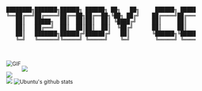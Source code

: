 <pre>
████████╗███████╗██████╗ ██████╗ ██╗   ██╗     ██████╗ ██████╗ ██████╗ ███████╗██╗  ██╗
╚══██╔══╝██╔════╝██╔══██╗██╔══██╗╚██╗ ██╔╝    ██╔════╝██╔═══██╗██╔══██╗██╔════╝╚██╗██╔╝
   ██║   █████╗  ██║  ██║██║  ██║ ╚████╔╝     ██║     ██║   ██║██║  ██║█████╗   ╚███╔╝ 
   ██║   ██╔══╝  ██║  ██║██║  ██║  ╚██╔╝      ██║     ██║   ██║██║  ██║██╔══╝   ██╔██╗ 
   ██║   ███████╗██████╔╝██████╔╝   ██║       ╚██████╗╚██████╔╝██████╔╝███████╗██╔╝ ██╗
   ╚═╝   ╚══════╝╚═════╝ ╚═════╝    ╚═╝        ╚═════╝ ╚═════╝ ╚═════╝ ╚══════╝╚═╝  ╚═╝
</pre>

<br/>


<!--- <a href="https://twitter.com/sakigo_09">
<img align="left" alt="Saket Prag | Twitter" width="22px" src="https://cdn.jsdelivr.net/npm/simple-icons@v3/icons/twitter.svg" />
</a>
<a href="https://www.linkedin.com/in/saket-prag-31b972157/">
<img align="left" alt="Saket Prag" width="22px" src="https://cdn.jsdelivr.net/npm/simple-icons@v3/icons/linkedin.svg" />
</a>
<a href="https://medium.com/@saketprag322">
<img align="left" alt="Saket Prag" width="22px" src="https://cdn.jsdelivr.net/npm/simple-icons@v3/icons/medium.svg" />
</a>
<a href="https://www.instagram.com/sakigo_09/">
<img align="left" alt="Saket Prag" width="22px" src="https://cdn.jsdelivr.net/npm/simple-icons@v3/icons/instagram.svg" />
</a>
<a href="https://www.youtube.com/watch?v=eXlaZbQ0TiY&t=3s">
<img align="left" alt="Saket Prag | Twitter" width="22px" src="https://cdn.jsdelivr.net/npm/simple-icons@v3/icons/youtube.svg" />
</a>
<br />
-->

<br />

<!-- Hi,I'm Saket Prag🙌, a Web Developer, Chatbot Developer and Cloud Enthusiast. Apart from that I love getting involved in Competitive Programming and Problem Solving.❤✌ -->


<img align="left" alt="GIF" src="https://media.giphy.com/media/USV0ym3bVWQJJmNu3N/giphy.gif" />

<!-- 
**Talking about Personal Stuffs:**

- 🔭 I’m currently Intern at CodeCrunch.
- 🌱 I’m currently learning Angular.
- 👯 Part of Developer Community.
- 💬 Ask me about anything , Would love to answer them.✌
- 📫 How to reach me: Any of the Social-Media Platform 
- ⚡ Check out my recent [Blogs](https://medium.com/@saketprag322)
- 📝[Portfolio](https://sakigo9.github.io/MyPortfolio/)
- ✨ I can draw too.[ArtGallery](https://www.instagram.com/finding_my.way/) -->



<!-- **Community**
- Google Developer Group Bengaluru
- HackClub NMIT
- Tensorflow Community Bengaluru
- Girlscript Foundation
- Coding Ninja -->

<!-- 
**Languages and Tools:**

<code><img height="20" src="https://raw.githubusercontent.com/github/explore/80688e429a7d4ef2fca1e82350fe8e3517d3494d/topics/python/python.png"></code>
<code><img height="20" src="https://raw.githubusercontent.com/github/explore/80688e429a7d4ef2fca1e82350fe8e3517d3494d/topics/cpp/cpp.png"></code>
<code><img height="20" src="https://raw.githubusercontent.com/github/explore/80688e429a7d4ef2fca1e82350fe8e3517d3494d/topics/html5/html5.png"></code>
<code><img height="20" src="https://raw.githubusercontent.com/github/explore/80688e429a7d4ef2fca1e82350fe8e3517d3494d/topics/git/git.png"></code>
<code><img height="20" src="https://raw.githubusercontent.com/github/explore/80688e429a7d4ef2fca1e82350fe8e3517d3494d/topics/terminal/terminal.png"></code>
 -->
 
![](https://github-readme-stats.vercel.app/api?username=teddyCodex&theme=dark&hide_border=false&include_all_commits=false&count_private=false)<br/>
![](https://github-readme-streak-stats.herokuapp.com/?user=teddyCodex&theme=dark&hide_border=false)<br/>
![](https://github-readme-stats.vercel.app/api/top-langs/?username=teddyCodex&theme=dark&hide_border=false&include_all_commits=false&count_private=false&layout=compact)
![Ubuntu's github stats](https://github-readme-stats.vercel.app/api?username=teddyCodex&show_icons=true&hide_border=true)
